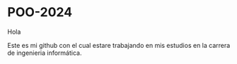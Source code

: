 # POO-2024


Hola

Este es mi github con el cual estare trabajando en mis estudios en la carrera de ingenieria informática.
